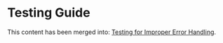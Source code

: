 # Testing Guide

This content has been merged into: [Testing for Improper Error Handling](0-admin/Execution/IndividualDocumentation/odysseus/web%20testing%20guide/WSTG-ERRH-01%20-%20Test%20for%20Improper%20Error%20Handling.md).
